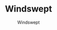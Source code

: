---
designer: Endless Knot
description: "Color%20Name%3A%20Draft%0AMaterial%3A%20Wool/Silk%0APile%3A%20CutStyle%3A%20Abstract%2C%20Modern%2C%20New%20Arrivals"
image_primary: img/Wind8-Visualization-600x747.jpg
image_secondary: ../../../images/blank.png
manufacturer: Endless Knot
href: https://endlessknotrugs.com/product/windswept-draft/
subtitle: Windswept
tags: 
  - endless_knot
  - hand-knotted-rugs
title: Windswept
image_thumb: img/Wind8-Visualization-300x300.jpg
category: hand-knotted-rugs
slug: /manufacturers/endless-knot/hand-knotted-rugs/endless-knot-windswept
---